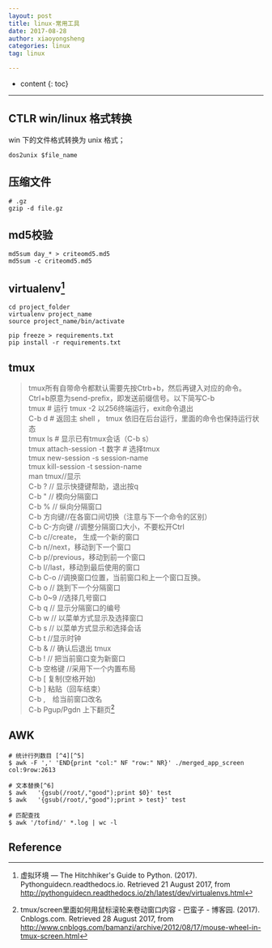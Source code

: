 ```yaml
---
layout: post
title: linux-常用工具
date: 2017-08-28
author: xiaoyongsheng
categories: linux
tag: linux

---
```


* content
{: toc}

---

## CTLR win/linux 格式转换

win 下的文件格式转换为 unix 格式；

```
dos2unix $file_name
```

## 压缩文件

```
# .gz
gzip -d file.gz
```


## md5校验

```
md5sum day_* > criteomd5.md5
md5sum -c criteomd5.md5
```


## virtualenv[^1]

```shell
cd project_folder
virtualenv project_name
source project_name/bin/activate

pip freeze > requirements.txt
pip install -r requirements.txt
```

## tmux

>tmux所有自带命令都默认需要先按Ctrb+b，然后再键入对应的命令。  
Ctrl+b原意为send-prefix，即发送前缀信号。以下简写C-b  
tmux   # 运行 tmux -2 以256终端运行，exit命令退出  
C-b d  # 返回主 shell ， tmux 依旧在后台运行，里面的命令也保持运行状态  
tmux ls # 显示已有tmux会话（C-b s）  
tmux attach-session -t 数字 # 选择tmux  
tmux new-session -s session-name  
tmux kill-session -t session-name  
man tmux//显示  
C-b ?  // 显示快捷键帮助，退出按q  
C-b  "  // 模向分隔窗口  
C-b % // 纵向分隔窗口  
C-b 方向键//在各窗口间切换（注意与下一个命令的区别）  
C-b C-方向键 //调整分隔窗口大小，不要松开Ctrl  
C-b c//create， 生成一个新的窗口  
C-b n//next，移动到下一个窗口  
C-b p//previous，移动到前一个窗口  
C-b l//last，移动到最后使用的窗口  
C-b C-o  //调换窗口位置，当前窗口和上一个窗口互换。  
C-b o // 跳到下一个分隔窗口  
C-b 0~9 //选择几号窗口  
C-b q // 显示分隔窗口的编号  
C-b w // 以菜单方式显示及选择窗口  
C-b s // 以菜单方式显示和选择会话  
C-b t //显示时钟  
C-b & // 确认后退出 tmux  
C-b ! // 把当前窗口变为新窗口  
C-b 空格键  //采用下一个内置布局  
C-b [ 复制(空格开始)  
C-b ] 粘贴（回车结束）  
C-b ,　给当前窗口改名  
C-b Pgup/Pgdn 上下翻页[^3]  

## AWK

```
# 统计行列数目 [^4][^5]
$ awk -F ',' 'END{print "col:" NF "row:" NR}' ./merged_app_screen 
col:9row:2613

# 文本替换[^6]
$ awk   '{gsub(/root/,"good");print $0}' test
$ awk   '{gsub(/root/,"good");print > test}' test

# 匹配查找
$ awk '/tofind/' *.log | wc -l
```

## Reference
[^1]: 虚拟环境 — The Hitchhiker's Guide to Python. (2017). Pythonguidecn.readthedocs.io. Retrieved 21 August 2017, from http://pythonguidecn.readthedocs.io/zh/latest/dev/virtualenvs.html
[^2]: linux 工具——终端分屏与vim分屏 - 无限大地NLP_空木的专栏 - CSDN博客. (2017). Blog.csdn.net. Retrieved 22 August 2017, from http://blog.csdn.net/u010454729/article/details/49496381
[^3]: tmux/screen里面如何用鼠标滚轮来卷动窗口内容 - 巴蛮子 - 博客园. (2017). Cnblogs.com. Retrieved 28 August 2017, from http://www.cnblogs.com/bamanzi/archive/2012/08/17/mouse-wheel-in-tmux-screen.html
[^4]: linux awk命令详解 - ggjucheng - 博客园. (2017). Cnblogs.com. Retrieved 29 August 2017, from http://www.cnblogs.com/ggjucheng/archive/2013/01/13/2858470.html
[^5]: AWK 简明教程 | | 酷 壳 - CoolShell. (2013). 酷 壳 - CoolShell. Retrieved 29 August 2017, from https://coolshell.cn/articles/9070.html
[^6]: sed和awk的常用实例 - 无心出岫 - CSDN博客. (2017). Blog.csdn.net. Retrieved 29 August 2017, from http://blog.csdn.net/junjieguo/article/details/7525794